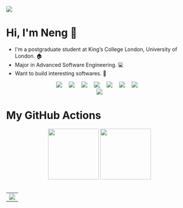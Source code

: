 <!-- 动态打字效果 -->
<div alin="center">
  <img src="https://readme-typing-svg.herokuapp.com/?lines=又是摸鱼的一天！&center=true&size=27">
</div>

# Hi, I'm Neng 👋

- I'm a postgraduate student at King’s College London, University of London. 🏠
- Major in Advanced Software Engineering. 💻
- Want to build interesting softwares. :robot:

<!-- 个人资料徽标 -->
<div align="center">
  <a href="https://https://github.com/loststarsss/"><img src="https://img.shields.io/badge/website-%E4%B8%AA%E4%BA%BA%E7%BD%91%E7%AB%99-blue"></a>&emsp;
  <a href="https://twitter.com/EdgarQian888"><img src="https://img.shields.io/badge/twitter-%E6%8E%A8%E7%89%B9-blue"></a>&emsp;
  <a href="https://www.facebook.com/profile.php?id=100013052897587"><img src="https://img.shields.io/badge/facebook-%E8%84%B8%E4%B9%A6-003472"></a>&emsp;
  <a href="https://www.youtube.com/channel/UCPkDTQiOFQRy6rPJVjtQFrA"><img src="https://img.shields.io/badge/youtube-%E6%B2%B9%E7%AE%A1-c32136"></a>&emsp;
  <a href="https://blog.csdn.net/weixin_42318888"><img src="https://img.shields.io/badge/CSDN-%E5%8D%9A%E5%AE%A2-c32136"></a>&emsp;
  <a href="https://space.bilibili.com/14430011"><img src="https://img.shields.io/badge/bilibili-B%E7%AB%99-ff69b4"></a>&emsp;
  <a href="https://www.zhihu.com/people/loststarsss"><img src="https://img.shields.io/badge/zhihu-%E7%9F%A5%E4%B9%8E-blue"></a>&emsp;
 </div>

<!-- 贪吃蛇代码贡献图 -->
<div align="center"><img src="https://cdn.jsdelivr.net/gh/sun0225SUN/sun0225SUN/contribution-snake/github-contribution-grid-snake.svg" /></div>

# My GitHub Actions

<!-- 基础数据统计 -->
<div align="center">
  <img height="137px" src="https://github-readme-stats.vercel.app/api?username=loststarsss&hide_title=true&hide_border=true&show_icons=trueline_height=21&text_color=000&icon_color=000&bg_color=0,ea6161,ffc64d,fffc4d,52fa5a&theme=dark" />
  <img height="137px" src="https://github-readme-stats.vercel.app/api/top-langs/?username=loststarsss&hide_title=true&hide_border=true&layout=compact&langs_count=6&text_color=000&icon_color=fff&bg_color=0,52fa5a,4dfcff,c64dff&theme=dark" />
</div>
<br>

<!-- GitHub Activity Graph -->
<table align="center">
  <tr>
    <td colspan="2">
      <img src="https://activity-graph.herokuapp.com/graph?username=loststarsss&theme=xcode&bg_color=FF000000&hide_border=true" />
    </td>
  </tr>
</table>
